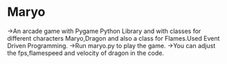 # Maryo
->An arcade game with Pygame Python Library and with classes for different characters Maryo,Dragon and also a class for Flames.Used Event Driven Programming.
->Run maryo.py to play the game.
->You can adjust the fps,flamespeed and velocity of dragon in the code.
